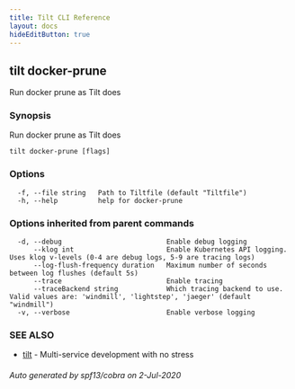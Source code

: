 ```yaml
---
title: Tilt CLI Reference
layout: docs
hideEditButton: true
---
```

## tilt docker-prune

Run docker prune as Tilt does

### Synopsis

Run docker prune as Tilt does

```
tilt docker-prune [flags]
```

### Options

```
  -f, --file string   Path to Tiltfile (default "Tiltfile")
  -h, --help          help for docker-prune
```

### Options inherited from parent commands

```
  -d, --debug                          Enable debug logging
      --klog int                       Enable Kubernetes API logging. Uses klog v-levels (0-4 are debug logs, 5-9 are tracing logs)
      --log-flush-frequency duration   Maximum number of seconds between log flushes (default 5s)
      --trace                          Enable tracing
      --traceBackend string            Which tracing backend to use. Valid values are: 'windmill', 'lightstep', 'jaeger' (default "windmill")
  -v, --verbose                        Enable verbose logging
```

### SEE ALSO

* [tilt](tilt.html)	 - Multi-service development with no stress

###### Auto generated by spf13/cobra on 2-Jul-2020
